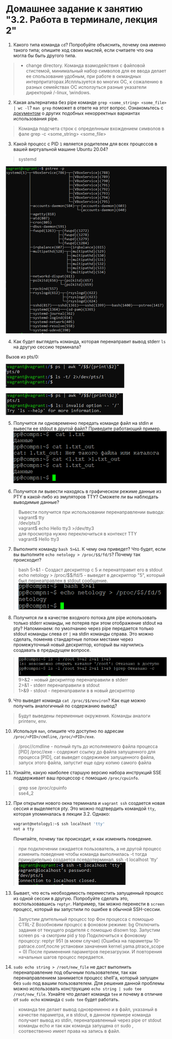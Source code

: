 # Домашнее задание к занятию "3.2. Работа в терминале, лекция 2"

1. Какого типа команда `cd`? Попробуйте объяснить, почему она именно такого типа; опишите ход своих мыслей, если считаете что она могла бы быть другого типа.    

> - change directory. Команда взамодействия с файловой стистемой, минимальный набор символов для ее ввода делает ее спользование удобным, при работе в окмандных интерпритаторах.Исплльзуется во многих ОС, к сожалению в разных семействах ОС исползуться разные указатели директорий /-linux, \windows.  

2. Какая альтернатива без pipe команде `grep <some_string> <some_file> | wc -l`? `man grep` поможет в ответе на этот вопрос. Ознакомьтесь с [документом](http://www.smallo.ruhr.de/award.html) о других подобных некорректных вариантах использования pipe.    
> Команда подсчета строк с определнным вхождением символов в фале
grep -c <some_string> <some_file>  

3. Какой процесс с PID `1` является родителем для всех процессов в вашей виртуальной машине Ubuntu 20.04?    
> systemd
> 
> 
![img_1.png](img_1.png)  

4. Как будет выглядеть команда, которая перенаправит вывод stderr `ls` на другую сессию терминала?  

Вызов из pts/0:  

![img_2.png](img_2.png)


![img_3.png](img_3.png)
  
5. Получится ли одновременно передать команде файл на stdin и вывести ее stdout в другой файл? Приведите работающий пример.  
![img_5.png](img_5.png)  


6. Получится ли вывести находясь в графическом режиме данные из PTY в какой-либо из эмуляторов TTY? Сможете ли вы наблюдать выводимые данные?    
>Вывести получится при использовании перенаправлении вывода:
vagrant$ tty  
/dev/pts/3  
vagrant$ echo Hello tty3 >/dev/tty3  
для просмотра нужно переключиться в контекст TTY  
vagrant$ Hello tty3  

7. Выполните команду `bash 5>&1`. К чему она приведет? Что будет, если вы выполните `echo netology > /proc/$$/fd/5`? Почему так происходит?    
>bash 5>&1 - Создаст дескриптор с 5 и перенатправит его в stdout
echo netology > /proc/$$/fd/5 - выведет в дескриптор "5", который был пернеаправлен в stdout сообщение.
![img_6.png](img_6.png)
  

8. Получится ли в качестве входного потока для pipe использовать только stderr команды, не потеряв при этом отображение stdout на pty? Напоминаем: по умолчанию через pipe передается только stdout команды слева от `|` на stdin команды справа.
Это можно сделать, поменяв стандартные потоки местами через промежуточный новый дескриптор, который вы научились создавать в предыдущем вопросе.    

>![img_7.png](img_7.png)
9>&2 - новый дескриптор перенаправили в stderr  
2>&1 - stderr перенаправили в stdout  
1>&9 - stdout - перенаправили в в новый дескриптор  



9. Что выведет команда `cat /proc/$$/environ`? Как еще можно получить аналогичный по содержанию вывод?    
>Будут выведены переменные окружения.
Команды аналоги printenv, env.  

10. Используя `man`, опишите что доступно по адресам `/proc/<PID>/cmdline`, `/proc/<PID>/exe`.     
>/proc/<PID>/cmdline - полный путь до исполняемого файла процесса [PID]
/proc/<PID>/exe - содержит ссылку до файла запущенного для процесса [PID],
                        cat выведет содержимое запущенного файла,
                        запуск этого файла,  запустит еще одну копию самого файла   



11. Узнайте, какую наиболее старшую версию набора инструкций SSE поддерживает ваш процессор с помощью `/proc/cpuinfo`.  
>grep sse /proc/cpuinfo  
> sse4_2


12. При открытии нового окна терминала и `vagrant ssh` создается новая сессия и выделяется pty. Это можно подтвердить командой `tty`, которая упоминалась в лекции 3.2. Однако:

     ```bash
     vagrant@netology1:~$ ssh localhost 'tty'
     not a tty
     ```

     Почитайте, почему так происходит, и как изменить поведение.  

>при подключении ожидается пользователь, а не другой процесс
изменить поведение чтобы команда выполнилась -t тогда принудительно создается псевдотерминал. 
> ssh -t localhost 'tty'   
> ![img_8.png](img_8.png)



13. Бывает, что есть необходимость переместить запущенный процесс из одной сессии в другую. Попробуйте сделать это, воспользовавшись `reptyr`. Например, так можно перенести в `screen` процесс, который вы запустили по ошибке в обычной SSH-сессии.  
>Запустим длительный процесс top
Фон процесса с помощью CTRL-Z
Возобновим процесс в фоновом режиме: bg
Отключить задания от текущего родителя с помощью disown top.
Запустим screen
ps -a смотрим pid у top
Подключиться к фоновому процессу: reptyr 951 (в моем случае)
(Ошибка на параметры  10-patrace.conf,после установки заначения  kernel.yama.ptrace_scope = 0)
После применения параметров перезагрузки.
И повторения начальных шагов процесс передается.  


14. `sudo echo string > /root/new_file` не даст выполнить перенаправление под обычным пользователем, так как перенаправлением занимается процесс shell'а, который запущен без `sudo` под вашим пользователем. Для решения данной проблемы можно использовать конструкцию `echo string | sudo tee /root/new_file`. Узнайте что делает команда `tee` и почему в отличие от `sudo echo` команда с `sudo tee` будет работать.  
>команда tee делает вывод одновременно и в файл, указаный в качестве параметра, и в stdout,
в данном примере команда получает вывод из stdin, перенаправленный через pipe от stdout команды echo
и так как команда запущена от sudo , соотвественно имеет права на запись в файл.
 

